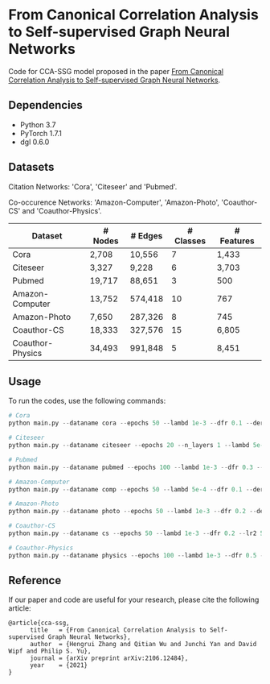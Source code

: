 #  From Canonical Correlation Analysis to Self-supervised Graph Neural Networks
Code for CCA-SSG model proposed in the paper [From Canonical Correlation Analysis to Self-supervised Graph Neural Networks](https://arxiv.org/abs/2106.12484).

## Dependencies

- Python 3.7
- PyTorch 1.7.1
- dgl 0.6.0


## Datasets

Citation Networks: 'Cora', 'Citeseer' and 'Pubmed'.

Co-occurence Networks: 'Amazon-Computer', 'Amazon-Photo', 'Coauthor-CS' and 'Coauthor-Physics'.

| Dataset          | # Nodes | # Edges | # Classes | # Features |
| ---------------- | ------- | ------- | --------- | ---------- |
| Cora             | 2,708   | 10,556  | 7         | 1,433      |
| Citeseer         | 3,327   | 9,228   | 6         | 3,703      |
| Pubmed           | 19,717  | 88,651  | 3         | 500        |
| Amazon-Computer  | 13,752  | 574,418 | 10        | 767        |
| Amazon-Photo     | 7,650   | 287,326 | 8         | 745        |
| Coauthor-CS      | 18,333  | 327,576 | 15        | 6,805      |
| Coauthor-Physics | 34,493  | 991,848 | 5         | 8,451      |

## Usage
To run the codes, use the following commands:
```python
# Cora
python main.py --dataname cora --epochs 50 --lambd 1e-3 --dfr 0.1 --der 0.4 --lr2 1e-2 --wd2 1e-4

# Citeseer
python main.py --dataname citeseer --epochs 20 --n_layers 1 --lambd 5e-4 --dfr 0.0 --der 0.4 --lr2 1e-2 --wd2 1e-2

# Pubmed
python main.py --dataname pubmed --epochs 100 --lambd 1e-3 --dfr 0.3 --der 0.5 --lr2 1e-2 --wd2 1e-4

# Amazon-Computer
python main.py --dataname comp --epochs 50 --lambd 5e-4 --dfr 0.1 --der 0.3 --lr2 1e-2 --wd2 1e-4

# Amazon-Photo
python main.py --dataname photo --epochs 50 --lambd 1e-3 --dfr 0.2 --der 0.3 --lr2 1e-2 --wd2 1e-4

# Coauthor-CS
python main.py --dataname cs --epochs 50 --lambd 1e-3 --dfr 0.2 --lr2 5e-3 --wd2 1e-4 --use_mlp

# Coauthor-Physics
python main.py --dataname physics --epochs 100 --lambd 1e-3 --dfr 0.5 --der 0.5 --lr2 5e-3 --wd2 1e-4
```

## Reference
If our paper and code are useful for your research, please cite the following article:
```
@article{cca-ssg,
      title   = {From Canonical Correlation Analysis to Self-supervised Graph Neural Networks}, 
      author  = {Hengrui Zhang and Qitian Wu and Junchi Yan and David Wipf and Philip S. Yu},
      journal = {arXiv preprint arXiv:2106.12484},
      year    = {2021}
}
```